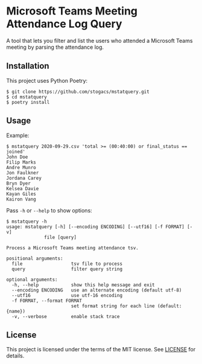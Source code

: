 # Microsoft Teams Meeting Attendance Log Query

A tool that lets you filter and list the users who attended a Microsoft
Teams meeting by parsing the attendance log.

## Installation

This project uses Python Poetry:

    $ git clone https://github.com/stogacs/mstatquery.git
    $ cd mstatquery
    $ poetry install

## Usage

Example:

    $ mstatquery 2020-09-29.csv 'total >= (00:40:00) or final_status == joined'
    John Doe
    Filip Marks
    Andre Munro
    Jon Faulkner
    Jordana Carey
    Bryn Dyer
    Kelsea Davie
    Kayan Giles
    Kairon Vang

Pass `-h` or `--help` to show options:

    $ mstatquery -h
    usage: mstatquery [-h] [--encoding ENCODING] [--utf16] [-f FORMAT] [-v]
                  file [query]

    Process a Microsoft Teams meeting attendance tsv.

    positional arguments:
      file                  tsv file to process
      query                 filter query string

    optional arguments:
      -h, --help            show this help message and exit
      --encoding ENCODING   use an alternate encoding (default utf-8)
      --utf16               use utf-16 encoding
      -f FORMAT, --format FORMAT
                            set format string for each line (default: {name})
      -v, --verbose         enable stack trace

## License

This project is licensed under the terms of the MIT license. See
[LICENSE](./LICENSE) for details.
